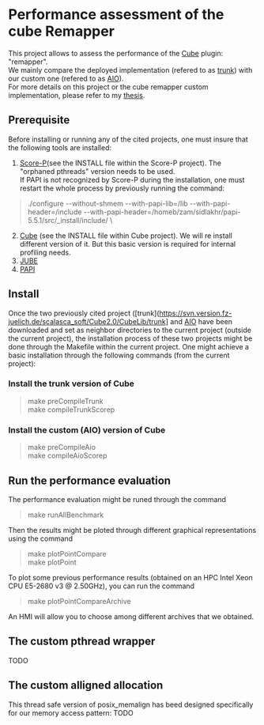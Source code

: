 # Performance assessment of the cube Remapper
This project allows to assess the performance of the [Cube](http://www.scalasca.org/software/cube-4.x/download.html) plugin: "remapper".</br>
We mainly compare the deployed implementation (refered to as [trunk](https://svn.version.fz-juelich.de/scalasca_soft/Cube2.0/CubeLib/trunk)) with our custom one (refered to as [AIO](https://svn.version.fz-juelich.de/scalasca_soft/Cube2.0/CubeLib/branches/DEV-SL-AIO)). </br>
For more details on this project or the cube remapper custom implementation, please refer to my [thesis](https://trac.version.fz-juelich.de/scalasca_docs/browser/Theses/2017/sidlakhdar/Thesis/main.pdf).

## Prerequisite
Before installing or running any of the cited projects, one must insure that the following tools are installed:
  1. [Score-P](http://www.vi-hps.org/projects/score-p/)(see the INSTALL file within the Score-P project).  The "orphaned pthreads" version needs to be used.</br>
  If PAPI is not recognized by Score-P during the installation, one must restart the whole process by previously running the command:
  > ./configure --without-shmem --with-papi-lib=<path to PAPI>/lib --with-papi-header=<path to PAPI>/include
		--with-papi-header=/homeb/zam/sidlakhr/papi-5.5.1/src/_install/include/ \
  2. [Cube](http://www.scalasca.org/software/cube-4.x/download.html) (see the INSTALL file within Cube project).  We will re install different version of it.   But this basic version is required for internal profiling needs.</br>
  3. [JUBE](http://www.fz-juelich.de/ias/jsc/EN/Expertise/Support/Software/JUBE/JUBE2/_node.html)</br>
  4. [PAPI](http://icl.cs.utk.edu/papi/index.html) </br>

## Install
Once the two previously cited project ([trunk](https://svn.version.fz-juelich.de/scalasca_soft/Cube2.0/CubeLib/trunk] and [AIO](https://svn.version.fz-juelich.de/scalasca_soft/Cube2.0/CubeLib/branches/DEV-SL-AIO]) have been downloaded and set as neighbor directories to the current project (outside the current project), the installation process of these two projects might be done through the Makefile within the current project.   One might achieve a basic installation through the following commands (from the current project):

### Install the trunk version of Cube
>make preCompileTrunk   </br>
>make compileTrunkScorep </br> 

### Install the custom (AIO) version of Cube
>make preCompileAio        </br>
>make compileAioScorep     </br>

## Run the performance evaluation
The performance evaluation might be runed through the command </br>
>make runAllBenchmark </br>

Then the results might be ploted through different graphical representations using the command </br>
>make plotPointCompare </br>
>make plotPoint </br>

To plot some previous performance results (obtained on an HPC Intel Xeon CPU E5-2680 v3 @ 2.50GHz), you can run the command </br>
>make plotPointCompareArchive

An HMI will allow you to choose among different archives that we obtained.

## The custom pthread wrapper
TODO

## The custom alligned allocation
This thread safe version of posix_memalign has beed designed specifically for our memory access pattern:
TODO